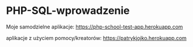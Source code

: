 # PHP-SQL-wprowadzenie


Moje samodzielne aplikacje:
https://php-school-test-app.herokuapp.com







aplikacje z użyciem pomocy/kreatorów:
https://patrykjojko.herokuapp.com
